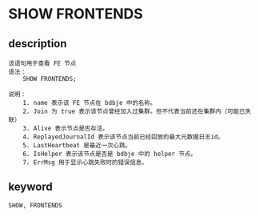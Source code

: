 # SHOW FRONTENDS
## description
    该语句用于查看 FE 节点
    语法：
        SHOW FRONTENDS;

    说明：
        1. name 表示该 FE 节点在 bdbje 中的名称。
        2. Join 为 true 表示该节点曾经加入过集群。但不代表当前还在集群内（可能已失联）
        3. Alive 表示节点是否存活。
        4. ReplayedJournalId 表示该节点当前已经回放的最大元数据日志id。
        5. LastHeartbeat 是最近一次心跳。
        6. IsHelper 表示该节点是否是 bdbje 中的 helper 节点。
        7. ErrMsg 用于显示心跳失败时的错误信息。
        
## keyword
    SHOW, FRONTENDS

